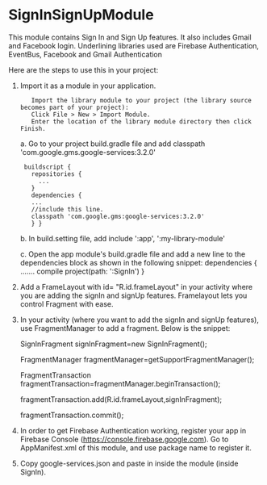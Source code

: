 # SignInSignUpModule
This module contains Sign In and Sign Up features. It also includes Gmail and Facebook login. Underlining libraries used are Firebase Authentication, EventBus, Facebook and Gmail Authentication

Here are the steps to use this in your project:
  1. Import it as a module in your application.
  
            Import the library module to your project (the library source becomes part of your project):
            Click File > New > Import Module.
            Enter the location of the library module directory then click Finish.
            
        a. Go to your project build.gradle file and add classpath 'com.google.gms.google-services:3.2.0'
        
          buildscript {
            repositories {
              ...
            }
            dependencies {
            ...
            //include this line.
            classpath 'com.google.gms:google-services:3.2.0'
            } }
            
        b. In build.setting file, add 
                include ':app', ':my-library-module'
              
        c.  Open the app module's build.gradle file and add a new line to the dependencies block as shown in the following                snippet:
                  dependencies {
                        .......
                          compile project(path: ':SignIn')
                          }
  2. Add a FrameLayout with id= "R.id.frameLayout" in your activity where you are adding the signIn and signUp features. Framelayout lets you control Fragment with ease.
  3. In your activity (where you want to add the signIn and signUp features), use FragmentManager to add a fragment. 
     Below is the snippet:
     
        SignInFragment signInFragment=new SignInFragment();
        
        FragmentManager fragmentManager=getSupportFragmentManager();
        
        FragmentTransaction fragmentTransaction=fragmentManager.beginTransaction();
        
        fragmentTransaction.add(R.id.frameLayout,signInFragment);
        
        fragmentTransaction.commit();
  
  4. In order to get Firebase Authentication working, register your app in Firebase Console (https://console.firebase.google.com).
     Go to AppManifest.xml of this module, and use package name to register it.
  5. Copy google-services.json and paste in inside the module (inside SignIn).
